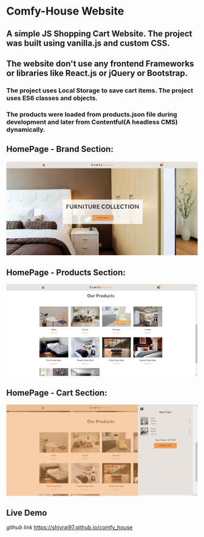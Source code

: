 # Comfy-House Website
## A simple JS Shopping Cart Website. The project was built using vanilla.js and custom CSS.
## The website don't use any frontend Frameworks or libraries like React.js or jQuery or Bootstrap.
### The project uses Local Storage to save cart items. The project uses ES6 classes and objects.
### The products were loaded from products.json file during development and later from Contentful(A headless CMS) dynamically.

## HomePage - Brand Section: 
![FrontEnd](screens/homePage.png "ComfyHouse Website")

## HomePage - Products Section: 
![FrontEnd](screens/homePage2.png "ComfyHouse Website")

## HomePage - Cart Section: 
![FrontEnd](screens/homePage3.png "ComfyHouse Website")

## Live Demo
_github link_  https://shivraj97.github.io/comfy_house

